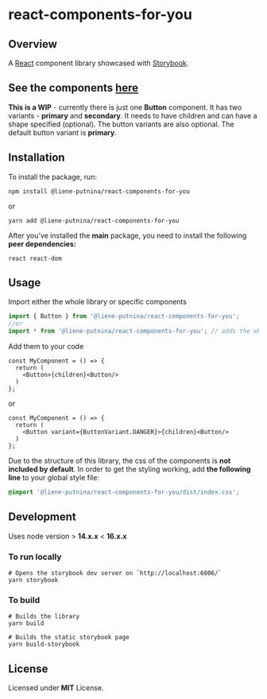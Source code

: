 # react-components-for-you

## Overview

A [React](https://reactjs.org/) component library showcased with [Storybook](https://storybook.js.org/).

## See the components [here](https://react-components-storybook.netlify.app/)

**This is a WIP** - currently there is just one **Button** component. It has two variants - **primary** and **secondary**. It needs to have children and can have a shape specified (optional). The button variants are also optional. The default button variant is **primary**.

## Installation

To install the package, run:

```shell
npm install @liene-putnina/react-components-for-you
```

or

```shell
yarn add @liene-putnina/react-components-for-you
```

After you've installed the **main** package, you need to install the following **peer dependencies:**

```shell
react react-dom
```

## Usage

Import either the whole library or specific components

```jsx
import { Button } from '@liene-putnina/react-components-for-you';
//or
import * from '@liene-putnina/react-components-for-you'; // adds the whole library
```

Add them to your code

```tsx
const MyComponent = () => {
  return (
    <Button>{children}<Button/>
  )
};
```

  or

  ```tsx
  const MyComponent = () => {
    return (
      <Button variant={ButtonVariant.DANGER}>{children}<Button/>
    )
  };
  ```

Due to the structure of this library, the css of the components is **not included by default**. In order to get the styling working, add **the following line** to your global style file:

```css
@import '@liene-putnina/react-components-for-you/dist/index.css';
```

## Development

Uses node version > **14.x.x** < **16.x.x**

### To run locally

```shell
# Opens the storybook dev server on `http://localhost:6006/`
yarn storybook
```

### To build

```shell
# Builds the library
yarn build

# Builds the static storybook page
yarn build-storybook
```

## License

Licensed under **MIT** License.
